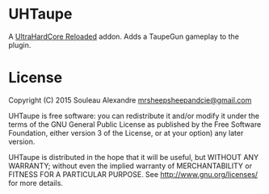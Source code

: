 # UHTaupe
A [UltraHardCore Reloaded](https://github.com/AmauryCarrade/UHPlugin) addon. Adds a TaupeGun gameplay to the plugin.

# License
Copyright (C) 2015  Souleau Alexandre <mrsheepsheepandcie@gmail.com>

UHTaupe is free software: you can redistribute it and/or modify it under the terms of the GNU General Public License as published by
the Free Software Foundation, either version 3 of the License, or at your option) any later version.

UHTaupe is distributed in the hope that it will be useful, but WITHOUT ANY WARRANTY; without even the implied warranty of MERCHANTABILITY or FITNESS FOR A PARTICULAR PURPOSE. See <http://www.gnu.org/licenses/> for more details.